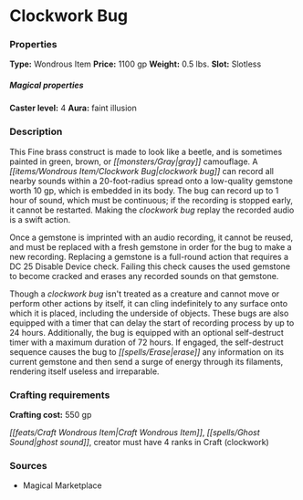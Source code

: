 ﻿---
Title: "Clockwork Bug"
Type: "Wondrous Item"
Price: "1100 gp"
Weight: "0.5 lbs."
Slot: "Slotless"
Caster level: "4"
Aura: "faint illusion"
Description: |
  "This Fine brass construct is made to look like a beetle, and is sometimes painted in green, brown, or gray camouflage. A _clockwork bug_ can record all nearby sounds within a 20-foot-radius spread onto a low-quality gemstone worth 10 gp, which is embedded in its body. The bug can record up to 1 hour of sound, which must be continuous; if the recording is stopped early, it cannot be restarted. Making the clockwork bug replay the recorded audio is a swift action.
  Once a gemstone is imprinted with an audio recording, it cannot be reused, and must be replaced with a fresh gemstone in order for the bug to make a new recording. Replacing a gemstone is a full-round action that requires a DC 25 Disable Device check. Failing this check causes the used gemstone to become cracked and erases any recorded sounds on that gemstone.
  Though a _clockwork bug_ isn't treated as a creature and cannot move or perform other actions by itself, it can cling indefinitely to any surface onto which it is placed, including the underside of objects. These bugs are also equipped with a timer that can delay the start of recording process by up to 24 hours. Additionally, the bug is equipped with an optional self-destruct timer with a maximum duration of 72 hours. If engaged, the self-destruct sequence causes the bug to erase any information on its current gemstone and then send a surge of energy through its filaments, rendering itself useless and irreparable."
Crafting cost: "550 gp"
Sources: "['Magical Marketplace']"
---

# Clockwork Bug

### Properties

**Type:** Wondrous Item **Price:** 1100 gp **Weight:** 0.5 lbs. **Slot:** Slotless

##### Magical properties

**Caster level:** 4 **Aura:** faint illusion

### Description

This Fine brass construct is made to look like a beetle, and is sometimes painted in green, brown, or _[[monsters/Gray|gray]]_ camouflage. A _[[items/Wondrous Item/Clockwork Bug|clockwork bug]]_ can record all nearby sounds within a 20-foot-radius spread onto a low-quality gemstone worth 10 gp, which is embedded in its body. The bug can record up to 1 hour of sound, which must be continuous; if the recording is stopped early, it cannot be restarted. Making the _clockwork bug_ replay the recorded audio is a swift action.

Once a gemstone is imprinted with an audio recording, it cannot be reused, and must be replaced with a fresh gemstone in order for the bug to make a new recording. Replacing a gemstone is a full-round action that requires a DC 25 Disable Device check. Failing this check causes the used gemstone to become cracked and erases any recorded sounds on that gemstone.

Though a _clockwork bug_ isn't treated as a creature and cannot move or perform other actions by itself, it can cling indefinitely to any surface onto which it is placed, including the underside of objects. These bugs are also equipped with a timer that can delay the start of recording process by up to 24 hours. Additionally, the bug is equipped with an optional self-destruct timer with a maximum duration of 72 hours. If engaged, the self-destruct sequence causes the bug to _[[spells/Erase|erase]]_ any information on its current gemstone and then send a surge of energy through its filaments, rendering itself useless and irreparable.

### Crafting requirements

**Crafting cost:** 550 gp

_[[feats/Craft Wondrous Item|Craft Wondrous Item]]_, _[[spells/Ghost Sound|ghost sound]]_, creator must have 4 ranks in Craft (clockwork)

### Sources

* Magical Marketplace